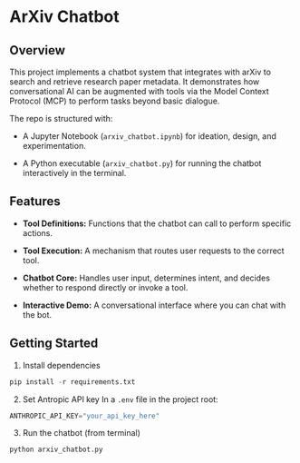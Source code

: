 # ArXiv Chatbot

## Overview

This project implements a chatbot system that integrates with arXiv to search and retrieve research paper metadata. It demonstrates how conversational AI can be augmented with tools via the Model Context Protocol (MCP) to perform tasks beyond basic dialogue.

The repo is structured with:

* A Jupyter Notebook (`arxiv_chatbot.ipynb`) for ideation, design, and experimentation.

* A Python executable (`arxiv_chatbot.py`) for running the chatbot interactively in the terminal.

## Features

* **Tool Definitions:** Functions that the chatbot can call to perform specific actions.

* **Tool Execution:** A mechanism that routes user requests to the correct tool.

* **Chatbot Core:** Handles user input, determines intent, and decides whether to respond directly or invoke a tool.

* **Interactive Demo:** A conversational interface where you can chat with the bot.


## Getting Started

1. Install dependencies

  ```python
  pip install -r requirements.txt

  ```
2. Set Antropic API key
  In a `.env` file in the project root:

  ```python
  ANTHROPIC_API_KEY="your_api_key_here"
  ```
3. Run the chatbot (from terminal)
  ```python
  python arxiv_chatbot.py
  ```